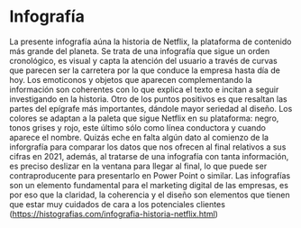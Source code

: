 # Infografía
La presente infografía aúna la historia de Netflix, la plataforma de contenido más grande del planeta. Se trata de una infografía que sigue un orden cronológico, es visual y capta la atención del usuario a través de curvas que parecen ser la carretera por la que conduce la empresa hasta día de hoy. Los emoticonos y objetos que aparecen complementando la información son coherentes con lo que explica el texto e incitan a seguir investigando en la historia. Otro de los puntos positivos es que resaltan las partes del epígrafe más importantes, dándole mayor seriedad al diseño. Los colores se adaptan a la paleta que sigue Netflix en su plataforma: negro, tonos grises y rojo, este último sólo como línea conductora y cuando aparece el nombre. Quizás eche en falta algún dato al comienzo de la inforgrafía para comparar los datos que nos ofrecen al final relativos a sus cifras en 2021, además, al tratarse de una infografía con tanta información, es preciso deslizar en la ventana para llegar al final, lo que puede ser contraproducente para presentarlo en Power Point o similar. Las infografías son un elemento fundamental para el marketing digital de las empresas, es por eso que la claridad, la coherencia y el diseño son elementos que tienen que estar muy cuidados de cara a los potenciales clientes   (https://histografias.com/infografia-historia-netflix.html)
